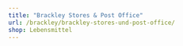 ```yaml
---
title: "Brackley Stores & Post Office"
url: /brackley/brackley-stores-und-post-office/
shop: Lebensmittel
---
```

